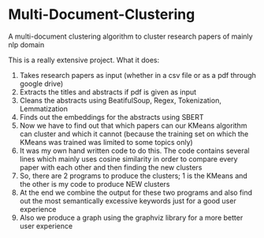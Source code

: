 # Multi-Document-Clustering
A multi-document clustering algorithm to cluster research papers of mainly nlp domain


This is a really extensive project. What it does:

1. Takes research papers as input (whether in a csv file or as a pdf through google drive)
2. Extracts the titles and abstracts if pdf is given as input
3. Cleans the abstracts using BeatifulSoup, Regex, Tokenization, Lemmatization 
4. Finds out the embeddings for the abstracts using SBERT
5. Now we have to find out that which papers can our KMeans algorithm can cluster and which it cannot (because the training set on which the KMeans was trained was limited to some topics only)
6. It was my own hand written code to do this. The code contains several lines which mainly uses cosine similarity in order to compare every paper with each other and then finding the new clusters
7. So, there are 2 programs to produce the clusters; 1 is the KMeans and the other is my code to produce NEW clusters
8. At the end we combine the output for these two programs and also find out the most semantically excessive keywords just for a good user experience
9. Also we produce a graph using the graphviz library for a more better user experience
